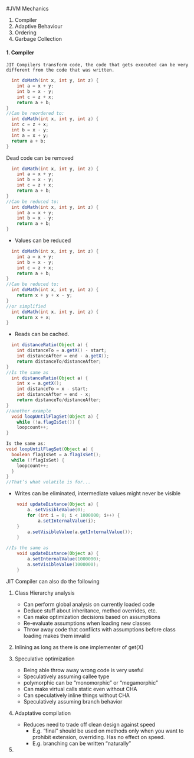 #JVM Mechanics

1. Compiler 
2. Adaptive Behaviour
3. Ordering 
4. Garbage Collection


#### 1. Compiler

    JIT Compilers transform code, the code that gets executed can be very different from the code that was written.
  ```java
    int doMath(int x, int y, int z) {
      int a = x + y;
      int b = x - y;
      int c = z + x;
      return a + b;
  }
  //Can be reordered to:
    int doMath(int x, int y, int z) {
    int c = z + x;
    int b = x - y;
    int a = x + y;
    return a + b;
  }
```
Dead code can be removed
```java
  int doMath(int x, int y, int z) {
    int a = x + y;
    int b = x - y;
    int c = z + x;
    return a + b;
}
//Can be reduced to:
  int doMath(int x, int y, int z) {
    int a = x + y;
    int b = x - y;
    return a + b;
}
```
- Values can be reduced
```java
  int doMath(int x, int y, int z) {
    int a = x + y;
    int b = x - y;
    int c = z + x;
    return a + b;
}
//Can be reduced to:
  int doMath(int x, int y, int z) {
    return x + y + x - y;
}
//or simplified
  int doMath(int x, int y, int z) {
    return x + x;
}
```
- Reads can be cached.
```java
  int distanceRatio(Object a) {
    int distanceTo = a.getX() - start;
    int distanceAfter = end - a.getX();
    return distanceTo/distanceAfter;
}
//Is the same as
  int distanceRatio(Object a) {
    int x = a.getX();
    int distanceTo = x - start;
    int distanceAfter = end - x;
    return distanceTo/distanceAfter;
}
//another example
  void loopUntilFlagSet(Object a) {
    while (!a.flagIsSet()) {
    loopcount++;
}

Is the same as:
void loopUntilFlagSet(Object a) {
  boolean flagIsSet = a.flagIsSet();
  while (!flagIsSet) {
    loopcount++;
  }
}
//That’s what volatile is for...
```
- Writes can be eliminated, intermediate values might never be visible
```java
    void updateDistance(Object a) {
        a. setVisibleValue(0);
        for (int i = 0; i < 1000000; i++) {
            a.setInternalValue(i);
    }
        a.setVisibleValue(a.getInternalValue());
    }

//Is the same as
    void updateDistance(Object a) {
        a.setInternalValue(1000000);
        a.setVisibleValue(1000000);
    }
```
 JIT Compiler can also do the following
 1. Class Hierarchy analysis
    - Can perform global analysis on currently loaded code
    - Deduce stuff about inheritance, method overrides, etc.
    - Can make optimization decisions based on assumptions
    - Re-evaluate assumptions when loading new classes
    - Throw away code that conflicts with assumptions before class loading makes them invalid

 2. Inlining as long as there is one implementer of get(X)
 3. Speculative optimization
    - Being able throw away wrong code is very useful
    - Speculatively assuming callee type
    - polymorphic can be “monomorphic” or “megamorphic”
    - Can make virtual calls static even without CHA
    - Can speculatively inline things without CHA
    - Speculatively assuming branch behavior
 4. Adaptative compilation
    - Reduces need to trade off clean design against speed
        - E.g. “final” should be used on methods only when you want to prohibit extension, overriding. Has no effect on speed.
        - E.g. branching can be written “naturally”
 5. 
